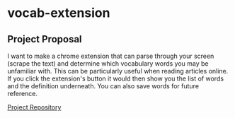 # vocab-extension

## Project Proposal

I want to make a chrome extension that can parse through your screen (scrape the text) and determine which vocabulary words you may be unfamiliar with. This can be particularly useful when reading articles online. If you click the extension's button it would then show you the list of words and the definition underneath. You can also save words for future reference.

[Project Repository](https://github.com/ayshajamjam/Vocabulary-Extension)
